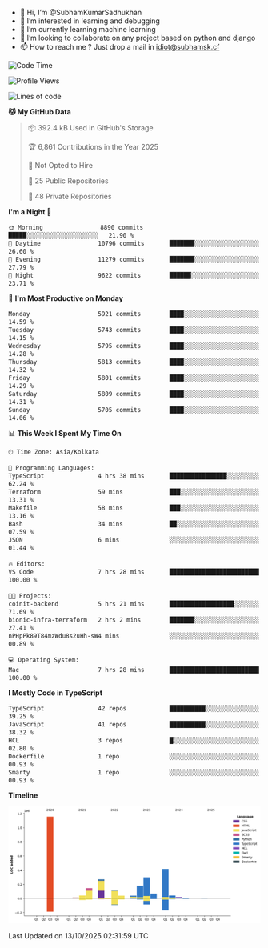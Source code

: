 - 👋 Hi, I’m @SubhamKumarSadhukhan
- 👀 I’m interested in learning and debugging
- 🌱 I’m currently learning machine learning
- 💞️ I’m looking to collaborate on any project based on python and django
- 📫 How to reach me ?
      Just drop a mail in idiot@subhamsk.cf

<!---
SubhamKumarSadhukhan/SubhamKumarSadhukhan is a ✨ special ✨ repository because its `README.md` (this file) appears on your GitHub profile.
You can click the Preview link to take a look at your changes.
--->


<!--START_SECTION:waka-->
![Code Time](http://img.shields.io/badge/Code%20Time-3%2C098%20hrs%2039%20mins-blue)

![Profile Views](http://img.shields.io/badge/Profile%20Views-0-blue)

![Lines of code](https://img.shields.io/badge/From%20Hello%20World%20I%27ve%20Written-2.8%20million%20lines%20of%20code-blue)

**🐱 My GitHub Data** 

> 📦 392.4 kB Used in GitHub's Storage 
 > 
> 🏆 6,861 Contributions in the Year 2025
 > 
> 🚫 Not Opted to Hire
 > 
> 📜 25 Public Repositories 
 > 
> 🔑 48 Private Repositories 
 > 
**I'm a Night 🦉** 

```text
🌞 Morning                8890 commits        █████░░░░░░░░░░░░░░░░░░░░   21.90 % 
🌆 Daytime                10796 commits       ███████░░░░░░░░░░░░░░░░░░   26.60 % 
🌃 Evening                11279 commits       ███████░░░░░░░░░░░░░░░░░░   27.79 % 
🌙 Night                  9622 commits        ██████░░░░░░░░░░░░░░░░░░░   23.71 % 
```
📅 **I'm Most Productive on Monday** 

```text
Monday                   5921 commits        ████░░░░░░░░░░░░░░░░░░░░░   14.59 % 
Tuesday                  5743 commits        ████░░░░░░░░░░░░░░░░░░░░░   14.15 % 
Wednesday                5795 commits        ████░░░░░░░░░░░░░░░░░░░░░   14.28 % 
Thursday                 5813 commits        ████░░░░░░░░░░░░░░░░░░░░░   14.32 % 
Friday                   5801 commits        ████░░░░░░░░░░░░░░░░░░░░░   14.29 % 
Saturday                 5809 commits        ████░░░░░░░░░░░░░░░░░░░░░   14.31 % 
Sunday                   5705 commits        ████░░░░░░░░░░░░░░░░░░░░░   14.06 % 
```


📊 **This Week I Spent My Time On** 

```text
🕑︎ Time Zone: Asia/Kolkata

💬 Programming Languages: 
TypeScript               4 hrs 38 mins       ████████████████░░░░░░░░░   62.24 % 
Terraform                59 mins             ███░░░░░░░░░░░░░░░░░░░░░░   13.31 % 
Makefile                 58 mins             ███░░░░░░░░░░░░░░░░░░░░░░   13.16 % 
Bash                     34 mins             ██░░░░░░░░░░░░░░░░░░░░░░░   07.59 % 
JSON                     6 mins              ░░░░░░░░░░░░░░░░░░░░░░░░░   01.44 % 

🔥 Editors: 
VS Code                  7 hrs 28 mins       █████████████████████████   100.00 % 

🐱‍💻 Projects: 
coinit-backend           5 hrs 21 mins       ██████████████████░░░░░░░   71.69 % 
bionic-infra-terraform   2 hrs 2 mins        ███████░░░░░░░░░░░░░░░░░░   27.41 % 
nPHpPk89T84mzWdu8s2uHh-sW4 mins              ░░░░░░░░░░░░░░░░░░░░░░░░░   00.89 % 

💻 Operating System: 
Mac                      7 hrs 28 mins       █████████████████████████   100.00 % 
```

**I Mostly Code in TypeScript** 

```text
TypeScript               42 repos            ██████████░░░░░░░░░░░░░░░   39.25 % 
JavaScript               41 repos            ██████████░░░░░░░░░░░░░░░   38.32 % 
HCL                      3 repos             █░░░░░░░░░░░░░░░░░░░░░░░░   02.80 % 
Dockerfile               1 repo              ░░░░░░░░░░░░░░░░░░░░░░░░░   00.93 % 
Smarty                   1 repo              ░░░░░░░░░░░░░░░░░░░░░░░░░   00.93 % 
```



**Timeline**

![Lines of Code chart](https://raw.githubusercontent.com/SubhamKumarSadhukhan/SubhamKumarSadhukhan/main/assets/bar_graph.png)


 Last Updated on 13/10/2025 02:31:59 UTC
<!--END_SECTION:waka-->
